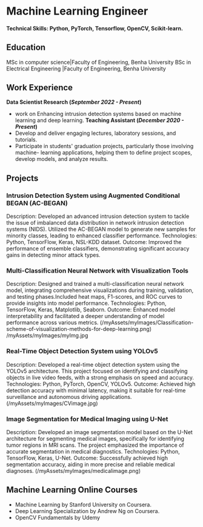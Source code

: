 # Machine Learning Engineer
#### Technical Skills: Python, PyTorch, Tensorflow, OpenCV, Scikit-learn.

## Education
MSc in computer science|Faculty of Engineering, Benha University
BSc in Electrical Engineering |Faculty of Engineering, Benha University
## Work Experience
**Data Scientist Research (_September 2022 - Present_)**
- work on Enhancing intrusion detection systems based on machine learning and deep learning.
**Teaching Assistant (_December 2020 - Present_)**
- Develop and deliver engaging lectures, laboratory sessions, and tutorials.
- Participate in students' graduation projects, particularly those involving machine-
  learning applications, helping them to define project scopes, develop models, and analyze results.
## Projects

### Intrusion Detection System using Augmented Conditional BEGAN (AC-BEGAN)
Description: Developed an advanced intrusion detection system to tackle the issue of imbalanced data distribution in network intrusion detection systems (NIDS). Utilized the AC-BEGAN model to generate new samples for minority classes, leading to enhanced classifier performance.
Technologies: Python, TensorFlow, Keras, NSL-KDD dataset.
Outcome: Improved the performance of ensemble classifiers, demonstrating significant accuracy gains in detecting minor attack types.

### Multi-Classification Neural Network with Visualization Tools
Description: Designed and trained a multi-classification neural network model, integrating comprehensive visualizations during training, validation, and testing phases.Included heat maps, F1-scores, and ROC curves to provide insights into model performance.
Technologies: Python, TensorFlow, Keras, Matplotlib, Seaborn.
Outcome: Enhanced model interpretability and facilitated a deeper understanding of model performance across various metrics.
(/myAssets/myImages/Classification-scheme-of-visualization-methods-for-deep-learning.png)
/myAssets/myImages/myImg.jpg
###  Real-Time Object Detection System using YOLOv5
Description: Developed a real-time object detection system using the YOLOv5 architecture. This project focused on identifying and classifying objects in live video feeds, with a strong emphasis on speed and accuracy.
Technologies: Python, PyTorch, OpenCV, YOLOv5.
Outcome: Achieved high detection accuracy with minimal latency, making it suitable for real-time surveillance and autonomous driving applications.
(/myAssets/myImages/CVimage.jpg)

### Image Segmentation for Medical Imaging using U-Net
Description: Developed an image segmentation model based on the U-Net architecture for segmenting medical images, specifically for identifying tumor regions in MRI scans. The project emphasized the importance of accurate segmentation in medical diagnostics.
Technologies: Python, TensorFlow, Keras, U-Net.
Outcome: Successfully achieved high segmentation accuracy, aiding in more precise and reliable medical diagnoses.
(/myAssets/myImages/medicalimage.png)

## Machine Learning Online Courses
- Machine Learning by Stanford University on Coursera.
- Deep Learning Specialization by Andrew Ng on Coursera.
- OpenCV Fundamentals by Udemy

  

